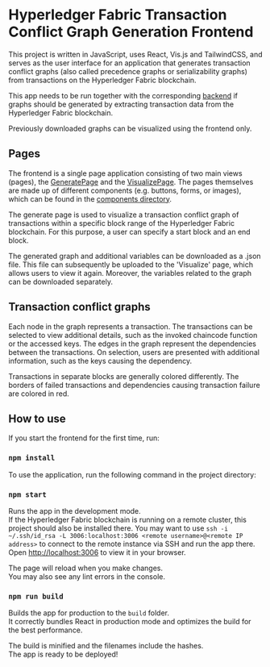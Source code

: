 # Hyperledger Fabric Transaction Conflict Graph Generation Frontend

This project is written in JavaScript, uses React, Vis.js and TailwindCSS, and serves as the user interface for an application that generates transaction conflict graphs (also called precedence graphs or serializability graphs) from transactions on the Hyperledger Fabric blockchain.

This app needs to be run together with the corresponding [backend](https://github.com/ninori9/GraphGenerationBackend) if graphs should be generated by extracting transaction data from the Hyperledger Fabric blockchain.

Previously downloaded graphs can be visualized using the frontend only.

## Pages

The frontend is a single page application consisting of two main views (pages), the [GeneratePage](https://github.com/ninori9/GraphGenerationFrontend/blob/master/src/pages/GeneratePage.js) and the [VisualizePage](https://github.com/ninori9/GraphGenerationFrontend/blob/master/src/pages/VisualizePage.js). The pages themselves are made up of different components (e.g. buttons, forms, or images), which can be found in the [components directory](https://github.com/ninori9/GraphGenerationFrontend/tree/master/src/components). 

The generate page is used to visualize a transaction conflict graph of transactions within a specific block range of the Hyperledger Fabric blockchain. For this purpose, a user can specify a start block and an end block.

The generated graph and additional variables can be downloaded as a .json file. This file can subsequently be uploaded to the 'Visualize' page, which allows users to view it again. Moreover, the variables related to the graph can be downloaded separately.

## Transaction conflict graphs

Each node in the graph represents a transaction. The transactions can be selected to view additional details, such as the invoked chaincode function or the accessed keys. The edges in the graph represent the dependencies between the transactions. On selection, users are presented with additional information, such as the keys causing the dependency.

Transactions in separate blocks are generally colored differently. The borders of failed transactions and dependencies causing transaction failure are colored in red.

## How to use

If you start the frontend for the first time, run:

### `npm install`

To use the application, run the following command in the project directory:

### `npm start`

Runs the app in the development mode.\
If the Hyperledger Fabric blockchain is running on a remote cluster, this project should also be installed there.
You may want to use `ssh -i ~/.ssh/id_rsa -L 3006:localhost:3006 <remote username>@<remote IP address>` to connect to the remote instance via SSH and run the app there.
Open [http://localhost:3006](http://localhost:3006) to view it in your browser.

The page will reload when you make changes.\
You may also see any lint errors in the console.

### `npm run build`

Builds the app for production to the `build` folder.\
It correctly bundles React in production mode and optimizes the build for the best performance.

The build is minified and the filenames include the hashes.\
The app is ready to be deployed!
